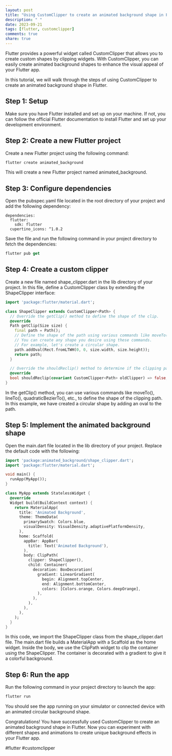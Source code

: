 ```yaml
---
layout: post
title: "Using CustomClipper to create an animated background shape in Flutter"
description: " "
date: 2023-09-21
tags: [flutter, customclipper]
comments: true
share: true
---
```


Flutter provides a powerful widget called CustomClipper that allows you to create custom shapes by clipping widgets. With CustomClipper, you can easily create animated background shapes to enhance the visual appeal of your Flutter app.

In this tutorial, we will walk through the steps of using CustomClipper to create an animated background shape in Flutter.

## Step 1: Setup

Make sure you have Flutter installed and set up on your machine. If not, you can follow the official Flutter documentation to install Flutter and set up your development environment.

## Step 2: Create a new Flutter project

Create a new Flutter project using the following command:

```dart
flutter create animated_background
```

This will create a new Flutter project named animated_background.

## Step 3: Configure dependencies

Open the pubspec.yaml file located in the root directory of your project and add the following dependency:

```plain
dependencies:
  flutter:
    sdk: flutter
  cupertino_icons: ^1.0.2
```

Save the file and run the following command in your project directory to fetch the dependencies:

```dart
flutter pub get
```

## Step 4: Create a custom clipper

Create a new file named shape_clipper.dart in the lib directory of your project. In this file, define a CustomClipper class by extending the ShapeClipper interface:

```dart
import 'package:flutter/material.dart';

class ShapeClipper extends CustomClipper<Path> {
  // Override the getClip() method to define the shape of the clip.
  @override
  Path getClip(Size size) {
    final path = Path();
    // Define the shape of the path using various commands like moveTo(), lineTo(), etc.
    // You can create any shape you desire using these commands.
    // For example, let's create a circular shape.
    path.addOval(Rect.fromLTWH(0, 0, size.width, size.height));
    return path;
  }

  // Override the shouldReclip() method to determine if the clipping path should be recomputed.
  @override
  bool shouldReclip(covariant CustomClipper<Path> oldClipper) => false;
}
```

In the getClip() method, you can use various commands like moveTo(), lineTo(), quadraticBezierTo(), etc., to define the shape of the clipping path. In this example, we have created a circular shape by adding an oval to the path.

## Step 5: Implement the animated background shape

Open the main.dart file located in the lib directory of your project. Replace the default code with the following:

```dart
import 'package:animated_background/shape_clipper.dart';
import 'package:flutter/material.dart';

void main() {
  runApp(MyApp());
}

class MyApp extends StatelessWidget {
  @override
  Widget build(BuildContext context) {
    return MaterialApp(
      title: 'Animated Background',
      theme: ThemeData(
        primarySwatch: Colors.blue,
        visualDensity: VisualDensity.adaptivePlatformDensity,
      ),
      home: Scaffold(
        appBar: AppBar(
          title: Text('Animated Background'),
        ),
        body: ClipPath(
          clipper: ShapeClipper(),
          child: Container(
            decoration: BoxDecoration(
              gradient: LinearGradient(
                begin: Alignment.topCenter,
                end: Alignment.bottomCenter,
                colors: [Colors.orange, Colors.deepOrange],
              ),
            ),
          ),
        ),
      ),
    );
  }
}
```

In this code, we import the ShapeClipper class from the shape_clipper.dart file. The main.dart file builds a MaterialApp with a Scaffold as the home widget. Inside the body, we use the ClipPath widget to clip the container using the ShapeClipper. The container is decorated with a gradient to give it a colorful background.

## Step 6: Run the app

Run the following command in your project directory to launch the app:

```dart
flutter run
```

You should see the app running on your simulator or connected device with an animated circular background shape.

Congratulations! You have successfully used CustomClipper to create an animated background shape in Flutter. Now you can experiment with different shapes and animations to create unique background effects in your Flutter app.

#flutter #customclipper